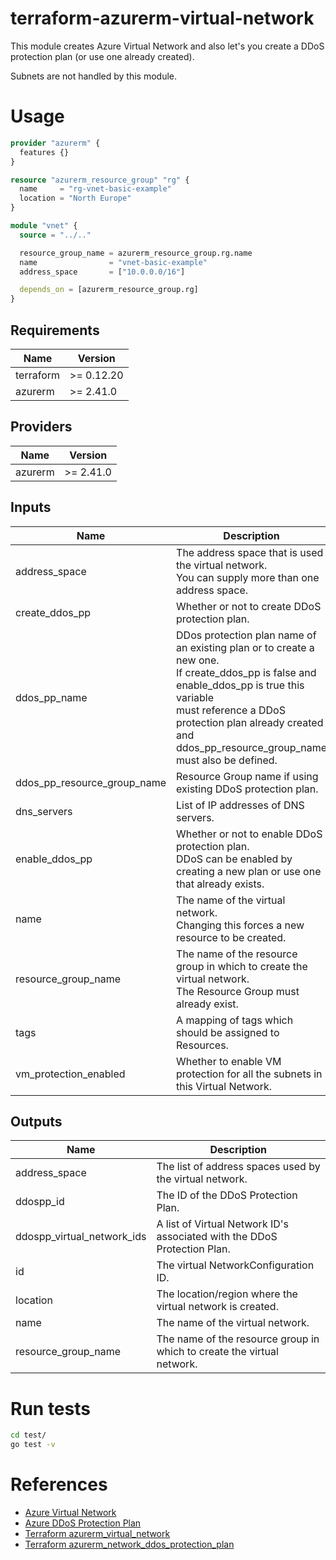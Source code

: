 # terraform-azurerm-virtual-network

This module creates Azure Virtual Network and also let's you create a DDoS protection plan (or use one already created).

Subnets are not handled by this module.

# Usage

```hcl:examples/basic/main.tf
provider "azurerm" {
  features {}
}

resource "azurerm_resource_group" "rg" {
  name     = "rg-vnet-basic-example"
  location = "North Europe"
}

module "vnet" {
  source = "../.."

  resource_group_name = azurerm_resource_group.rg.name
  name                = "vnet-basic-example"
  address_space       = ["10.0.0.0/16"]

  depends_on = [azurerm_resource_group.rg]
}

```

<!-- BEGINNING OF PRE-COMMIT-TERRAFORM DOCS HOOK -->

## Requirements

| Name      | Version    |
| --------- | ---------- |
| terraform | >= 0.12.20 |
| azurerm   | >= 2.41.0  |

## Providers

| Name    | Version   |
| ------- | --------- |
| azurerm | >= 2.41.0 |

## Inputs

| Name                            | Description                                                                                                                                                                                                                                                            | Type           | Default | Required |
| ------------------------------- | ---------------------------------------------------------------------------------------------------------------------------------------------------------------------------------------------------------------------------------------------------------------------- | -------------- | ------- | :------: |
| address\_space                  | The address space that is used the virtual network.<br>You can supply more than one address space.                                                                                                                                                                     | `list(string)` | n/a     |   yes    |
| create\_ddos\_pp                | Whether or not to create DDoS protection plan.                                                                                                                                                                                                                         | `bool`         | `false` |    no    |
| ddos\_pp\_name                  | DDos protection plan name of an existing plan or to create a new one.<br>If create\_ddos\_pp is false and enable\_ddos\_pp is true this variable<br>must reference a DDoS protection plan already created and<br>ddos\_pp\_resource\_group\_name must also be defined. | `string`       | `""`    |    no    |
| ddos\_pp\_resource\_group\_name | Resource Group name if using existing DDoS protection plan.                                                                                                                                                                                                            | `string`       | `""`    |    no    |
| dns\_servers                    | List of IP addresses of DNS servers.                                                                                                                                                                                                                                   | `list(string)` | `[]`    |    no    |
| enable\_ddos\_pp                | Whether or not to enable DDoS protection plan.<br>DDoS can be enabled by creating a new plan or use one that already exists.                                                                                                                                           | `bool`         | `false` |    no    |
| name                            | The name of the virtual network.<br>Changing this forces a new resource to be created.                                                                                                                                                                                 | `string`       | n/a     |   yes    |
| resource\_group\_name           | The name of the resource group in which to create the virtual network.<br>The Resource Group must already exist.                                                                                                                                                       | `string`       | n/a     |   yes    |
| tags                            | A mapping of tags which should be assigned to Resources.                                                                                                                                                                                                               | `map(string)`  | `{}`    |    no    |
| vm\_protection\_enabled         | Whether to enable VM protection for all the subnets in this Virtual Network.                                                                                                                                                                                           | `bool`         | `false` |    no    |

## Outputs

| Name                          | Description                                                              |
| ----------------------------- | ------------------------------------------------------------------------ |
| address\_space                | The list of address spaces used by the virtual network.                  |
| ddospp\_id                    | The ID of the DDoS Protection Plan.                                      |
| ddospp\_virtual\_network\_ids | A list of Virtual Network ID's associated with the DDoS Protection Plan. |
| id                            | The virtual NetworkConfiguration ID.                                     |
| location                      | The location/region where the virtual network is created.                |
| name                          | The name of the virtual network.                                         |
| resource\_group\_name         | The name of the resource group in which to create the virtual network.   |

<!-- END OF PRE-COMMIT-TERRAFORM DOCS HOOK -->


# Run tests

```bash
cd test/
go test -v
```

# References

* [Azure Virtual Network](https://docs.microsoft.com/en-us/azure/virtual-network/virtual-networks-overview)
* [Azure DDoS Protection Plan](https://docs.microsoft.com/en-us/azure/ddos-protection/ddos-protection-overview)
* [Terraform azurerm_virtual_network](https://registry.terraform.io/providers/hashicorp/azurerm/latest/docs/resources/virtual_network)
* [Terraform azurerm_network_ddos_protection_plan](https://registry.terraform.io/providers/hashicorp/azurerm/latest/docs/resources/network_ddos_protection_plan)
